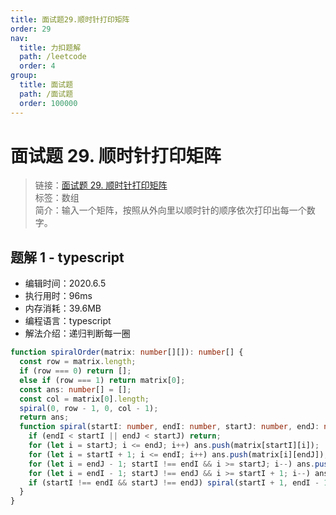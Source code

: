 ```yaml
---
title: 面试题29.顺时针打印矩阵
order: 29
nav:
  title: 力扣题解
  path: /leetcode
  order: 4
group:
  title: 面试题
  path: /面试题
  order: 100000
---
```


# 面试题 29. 顺时针打印矩阵

> 链接：[面试题 29. 顺时针打印矩阵](https://leetcode-cn.com/problems/shun-shi-zhen-da-yin-ju-zhen-lcof/)  
> 标签：数组  
> 简介：输入一个矩阵，按照从外向里以顺时针的顺序依次打印出每一个数字。

## 题解 1 - typescript

- 编辑时间：2020.6.5
- 执行用时：96ms
- 内存消耗：39.6MB
- 编程语言：typescript
- 解法介绍：递归判断每一圈

```typescript
function spiralOrder(matrix: number[][]): number[] {
  const row = matrix.length;
  if (row === 0) return [];
  else if (row === 1) return matrix[0];
  const ans: number[] = [];
  const col = matrix[0].length;
  spiral(0, row - 1, 0, col - 1);
  return ans;
  function spiral(startI: number, endI: number, startJ: number, endJ: number): void {
    if (endI < startI || endJ < startJ) return;
    for (let i = startJ; i <= endJ; i++) ans.push(matrix[startI][i]);
    for (let i = startI + 1; i <= endI; i++) ans.push(matrix[i][endJ]);
    for (let i = endJ - 1; startI !== endI && i >= startJ; i--) ans.push(matrix[endI][i]);
    for (let i = endI - 1; startJ !== endJ && i >= startI + 1; i--) ans.push(matrix[i][startJ]);
    if (startI !== endI && startJ !== endJ) spiral(startI + 1, endI - 1, startJ + 1, endJ - 1);
  }
}
```
